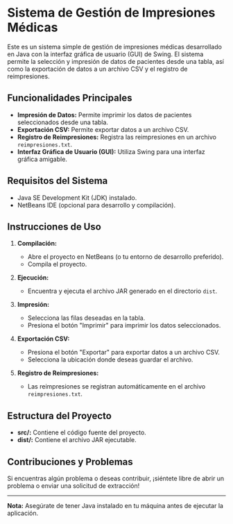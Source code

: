 # Sistema de Gestión de Impresiones Médicas

Este es un sistema simple de gestión de impresiones médicas desarrollado en Java con la interfaz gráfica de usuario (GUI) de Swing. El sistema permite la selección y impresión de datos de pacientes desde una tabla, así como la exportación de datos a un archivo CSV y el registro de reimpresiones.

## Funcionalidades Principales

- **Impresión de Datos:** Permite imprimir los datos de pacientes seleccionados desde una tabla.
- **Exportación CSV:** Permite exportar datos a un archivo CSV.
- **Registro de Reimpresiones:** Registra las reimpresiones en un archivo `reimpresiones.txt`.
- **Interfaz Gráfica de Usuario (GUI):** Utiliza Swing para una interfaz gráfica amigable.

## Requisitos del Sistema

- Java SE Development Kit (JDK) instalado.
- NetBeans IDE (opcional para desarrollo y compilación).

## Instrucciones de Uso

1. **Compilación:**
   - Abre el proyecto en NetBeans (o tu entorno de desarrollo preferido).
   - Compila el proyecto.

2. **Ejecución:**
   - Encuentra y ejecuta el archivo JAR generado en el directorio `dist`.

3. **Impresión:**
   - Selecciona las filas deseadas en la tabla.
   - Presiona el botón "Imprimir" para imprimir los datos seleccionados.

4. **Exportación CSV:**
   - Presiona el botón "Exportar" para exportar datos a un archivo CSV.
   - Selecciona la ubicación donde deseas guardar el archivo.

5. **Registro de Reimpresiones:**
   - Las reimpresiones se registran automáticamente en el archivo `reimpresiones.txt`.

## Estructura del Proyecto

- **src/:** Contiene el código fuente del proyecto.
- **dist/:** Contiene el archivo JAR ejecutable.

## Contribuciones y Problemas

Si encuentras algún problema o deseas contribuir, ¡siéntete libre de abrir un problema o enviar una solicitud de extracción!

---

**Nota:** Asegúrate de tener Java instalado en tu máquina antes de ejecutar la aplicación.
